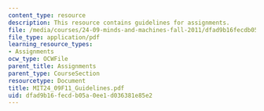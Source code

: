 ```yaml
---
content_type: resource
description: This resource contains guidelines for assignments.
file: /media/courses/24-09-minds-and-machines-fall-2011/dfad9b16fecdb05a0ee1d036381e85e2_MIT24_09F11_Guidelines.pdf
file_type: application/pdf
learning_resource_types:
- Assignments
ocw_type: OCWFile
parent_title: Assignments
parent_type: CourseSection
resourcetype: Document
title: MIT24_09F11_Guidelines.pdf
uid: dfad9b16-fecd-b05a-0ee1-d036381e85e2
---
```

